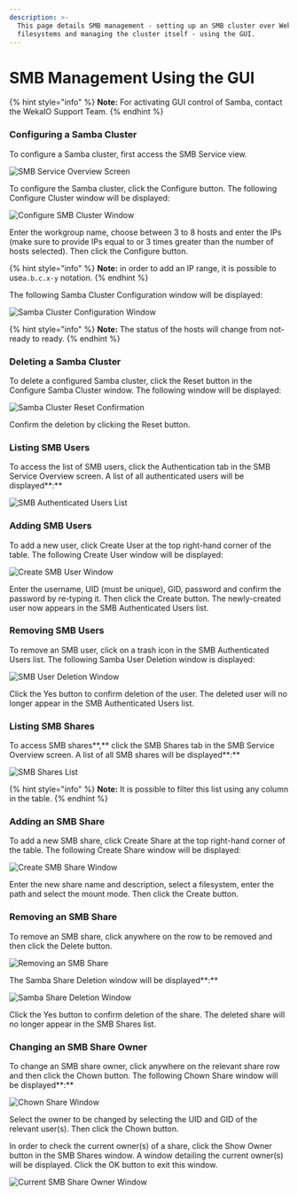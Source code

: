 ```yaml
---
description: >-
  This page details SMB management - setting up an SMB cluster over WekaIO
  filesystems and managing the cluster itself - using the GUI.
---
```


# SMB Management Using the GUI

{% hint style="info" %}
**Note:** For activating GUI control of Samba, contact the WekaIO Support Team.
{% endhint %}

### **Configuring a Samba Cluster**

To configure a Samba cluster, first access the SMB Service view.

![SMB Service Overview Screen](https://blobscdn.gitbook.com/v0/b/gitbook-28427.appspot.com/o/assets%2F-LQnJwJhPXcMK56H0INC%2F-LTHtR0Dlva51U4IZHoC%2F-LTHvibQhAt6mOZPuEix%2Fimage.png?alt=media&token=cff1d83c-7558-4d67-a72b-a5cac8a0e2a7)

To configure the Samba cluster, click the Configure button. The following Configure Cluster window will be displayed:

![Configure SMB Cluster Window](https://blobscdn.gitbook.com/v0/b/gitbook-28427.appspot.com/o/assets%2F-LQnJwJhPXcMK56H0INC%2F-LTI8oSd__LxcJu3S1Uz%2F-LTI99ejJJTKHIWL3s63%2Fimage.png?alt=media&token=76b938f0-de2e-4e06-a61d-f17fd6fc4010)

Enter the workgroup name, choose between 3 to 8 hosts and enter the IPs \(make sure to provide IPs equal to or 3 times greater than the number of hosts selected\). Then click the Configure button.

{% hint style="info" %}
**Note:** in order to add an IP range, it is possible to use`a.b.c.x-y` notation.
{% endhint %}

The following Samba Cluster Configuration window will be displayed:

![Samba Cluster Configuration Window](https://blobscdn.gitbook.com/v0/b/gitbook-28427.appspot.com/o/assets%2F-LQnJwJhPXcMK56H0INC%2F-LTI8oSd__LxcJu3S1Uz%2F-LTIAdMwedoG9jlIcDK4%2Fimage.png?alt=media&token=f1b510d5-aa44-4e1c-9778-ef15f23f3ffa)

{% hint style="info" %}
**Note:** The status of the hosts will change from not-ready to ready.
{% endhint %}

### Deleting a Samba Cluster <a id="deleting-a-samba-cluster"></a>

To delete a configured Samba cluster, click the Reset button in the Configure Samba Cluster window. The following window will be displayed:

![Samba Cluster Reset Confirmation](https://blobscdn.gitbook.com/v0/b/gitbook-28427.appspot.com/o/assets%2F-LQnJwJhPXcMK56H0INC%2F-LTI8oSd__LxcJu3S1Uz%2F-LTIBT97FiPHaaztFlHj%2Fimage.png?alt=media&token=eb11e80b-624c-44f0-b587-305caccd63ee)

Confirm the deletion by clicking the Reset button.

### **Listing SMB Users** <a id="listing-smb-users-1"></a>

To access the list of SMB users, click the Authentication tab in the SMB Service Overview screen. A list of all authenticated users will be displayed**:**

![SMB Authenticated Users List](https://blobscdn.gitbook.com/v0/b/gitbook-28427.appspot.com/o/assets%2F-LQnJwJhPXcMK56H0INC%2F-LTHtR0Dlva51U4IZHoC%2F-LTI-14rs2vp46wOPQ3k%2Fimage.png?alt=media&token=3984a6a2-1fe2-497c-8123-10ec8bbc9090)

### Adding SMB Users <a id="adding-smb-users-1"></a>

To add a new user, click Create User at the top right-hand corner of the table. The following Create User window will be displayed:

![Create SMB User Window](https://blobscdn.gitbook.com/v0/b/gitbook-28427.appspot.com/o/assets%2F-LQnJwJhPXcMK56H0INC%2F-LTHtR0Dlva51U4IZHoC%2F-LTI-SApeR0rM8xcfAHP%2Fimage.png?alt=media&token=3ddb12d9-dab6-410a-9582-27c967aa0601)

Enter the username, UID \(must be unique\), GID, password and confirm the password by re-typing it. Then click the Create button. The newly-created user now appears in the SMB Authenticated Users list.

### Removing SMB Users <a id="removing-smb-users-1"></a>

To remove an SMB user, click on a trash icon in the SMB Authenticated Users list. The following Samba User Deletion window is displayed:

![SMB User Deletion Window](https://blobscdn.gitbook.com/v0/b/gitbook-28427.appspot.com/o/assets%2F-LQnJwJhPXcMK56H0INC%2F-LTHtR0Dlva51U4IZHoC%2F-LTI0ukQHCzZC8H4RMyk%2Fimage.png?alt=media&token=5beb397b-fdf3-4c7e-ae09-2915408ff7ae)

Click the Yes button to confirm deletion of the user. The deleted user will no longer appear in the SMB Authenticated Users list.

### **Listing SMB Shares** <a id="listing-smb-shares-1"></a>

To access SMB shares**,** click the SMB Shares tab in the SMB Service Overview screen. A list of all SMB shares will be displayed**:**

![SMB Shares List](https://blobscdn.gitbook.com/v0/b/gitbook-28427.appspot.com/o/assets%2F-LQnJwJhPXcMK56H0INC%2F-LTHtR0Dlva51U4IZHoC%2F-LTI3bjjcEJCiHJXlhRT%2Fimage.png?alt=media&token=3f65387b-e362-43c1-873a-ae40853aaa6c)

{% hint style="info" %}
**Note:** It is possible to filter this list using any column in the table.
{% endhint %}

### Adding an SMB Share <a id="adding-an-smb-share"></a>

To add a new SMB share, click Create Share at the top right-hand corner of the table. The following Create Share window will be displayed:

![Create SMB Share Window](https://blobscdn.gitbook.com/v0/b/gitbook-28427.appspot.com/o/assets%2F-LQnJwJhPXcMK56H0INC%2F-LTI8oSd__LxcJu3S1Uz%2F-LTICCwBp8DJ-2POLbLa%2Fimage.png?alt=media&token=082ece86-984f-4905-99a6-8d2b54eb46cd)

Enter the new share name and description, select a filesystem, enter the path and select the mount mode. Then click the Create button.

### Removing an SMB Share <a id="removing-an-smb-share"></a>

To remove an SMB share, click anywhere on the row to be removed and then click the Delete button.

![Removing an SMB Share](https://blobscdn.gitbook.com/v0/b/gitbook-28427.appspot.com/o/assets%2F-LQnJwJhPXcMK56H0INC%2F-LTHtR0Dlva51U4IZHoC%2F-LTI5UZ-eCnsqvaLKX9s%2Fimage.png?alt=media&token=f97b446e-750c-42f4-8946-a0ecf16b396a)

The Samba Share Deletion window will be displayed**:**

![Samba Share Deletion Window](https://blobscdn.gitbook.com/v0/b/gitbook-28427.appspot.com/o/assets%2F-LQnJwJhPXcMK56H0INC%2F-LTHtR0Dlva51U4IZHoC%2F-LTI5Bt6q5vavn9uS_hS%2Fimage.png?alt=media&token=15b7f458-c61a-470c-b79a-430a2cb81dd6)

Click the Yes button to confirm deletion of the share. The deleted share will no longer appear in the SMB Shares list.

### Changing an SMB Share Owner <a id="changing-an-smb-share-owner"></a>

To change an SMB share owner, click anywhere on the relevant share row and then click the Chown button. The following Chown Share window will be displayed**:**

![Chown Share Window](https://blobscdn.gitbook.com/v0/b/gitbook-28427.appspot.com/o/assets%2F-LQnJwJhPXcMK56H0INC%2F-LTHtR0Dlva51U4IZHoC%2F-LTI63Ba2Xp6_8dhNJvv%2Fimage.png?alt=media&token=1ef3268a-efc6-470e-8b25-3139cb0398f8)

Select the owner to be changed by selecting the UID and GID of the relevant user\(s\). Then click the Chown button.

In order to check the current owner\(s\) of a share, click the Show Owner button in the SMB Shares window. A window detailing the current owner\(s\) will be displayed. Click the OK button to exit this window.

![Current SMB Share Owner Window](https://blobscdn.gitbook.com/v0/b/gitbook-28427.appspot.com/o/assets%2F-LQnJwJhPXcMK56H0INC%2F-LTHtR0Dlva51U4IZHoC%2F-LTI6qDMwjD2L2rx_cLp%2Fimage.png?alt=media&token=c7c62edd-165f-4fe0-8b8d-c6e3bcc43257)

## ​ <a id="undefined"></a>



